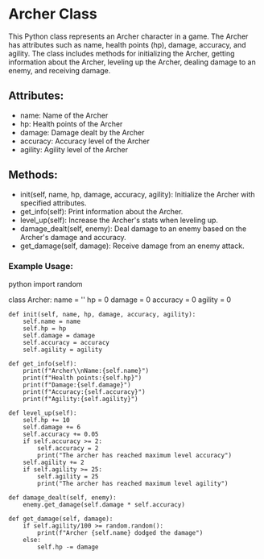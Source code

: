 # Archer Class

This Python class represents an Archer character in a game. The Archer has attributes such as name, health points (hp), damage, accuracy, and agility. The class includes methods for initializing the Archer, getting information about the Archer, leveling up the Archer, dealing damage to an enemy, and receiving damage.

## Attributes:
- name: Name of the Archer
- hp: Health points of the Archer
- damage: Damage dealt by the Archer
- accuracy: Accuracy level of the Archer
- agility: Agility level of the Archer

## Methods:
- init(self, name, hp, damage, accuracy, agility): Initialize the Archer with specified attributes.
- get_info(self): Print information about the Archer.
- level_up(self): Increase the Archer's stats when leveling up.
- damage_dealt(self, enemy): Deal damage to an enemy based on the Archer's damage and accuracy.
- get_damage(self, damage): Receive damage from an enemy attack.

### Example Usage:
python
import random

class Archer:
    name = ''
    hp = 0
    damage = 0
    accuracy = 0
    agility = 0

    def init(self, name, hp, damage, accuracy, agility):
        self.name = name
        self.hp = hp
        self.damage = damage
        self.accuracy = accuracy
        self.agility = agility

    def get_info(self):
        print(f"Archer\\nName:{self.name}")
        print(f"Health points:{self.hp}")
        print(f"Damage:{self.damage}")
        print(f"Accuracy:{self.accuracy}")
        print(f"Agility:{self.agility}")

    def level_up(self):
        self.hp += 10
        self.damage += 6
        self.accuracy += 0.05
        if self.accuracy >= 2:
            self.accuracy = 2
            print("The archer has reached maximum level accuracy")
        self.agility += 2
        if self.agility >= 25:
            self.agility = 25
            print("The archer has reached maximum level agility")

    def damage_dealt(self, enemy):
        enemy.get_damage(self.damage * self.accuracy)

    def get_damage(self, damage):
        if self.agility/100 >= random.random():
            print(f"Archer {self.name} dodged the damage")
        else:
            self.hp -= damage
